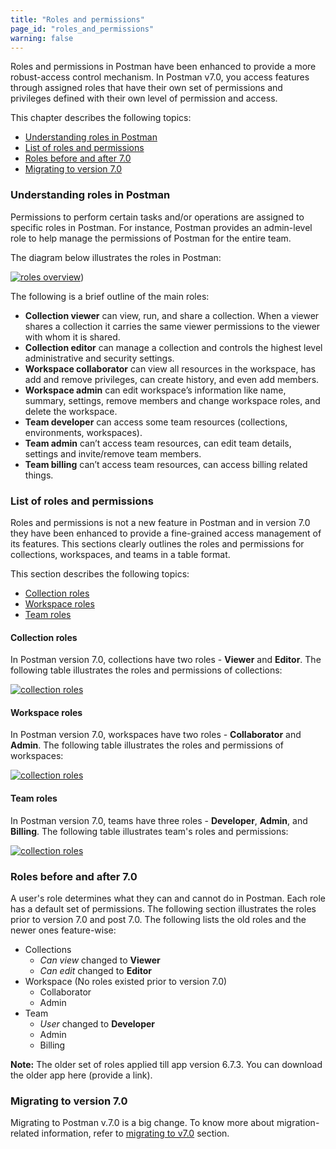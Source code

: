 ```yaml
---
title: "Roles and permissions"
page_id: "roles_and_permissions"
warning: false
---
```

Roles and permissions in Postman have been enhanced to provide a more robust-access control mechanism. In Postman v7.0, you access features through assigned roles that have their own set of permissions and privileges defined with their own level of permission and access. 

This chapter describes the following topics:

* [Understanding roles in Postman](#understanding-roles-in-postman)
* [List of roles and permissions](#list-of-roles-and-permissions)
* [Roles before and after 7.0](#roles-before-and-after-7.0)
* [Migrating to version 7.0](#migrating-to-version-7.0)

### Understanding roles in Postman

Permissions to perform certain tasks and/or operations are assigned to 
specific roles in Postman. For instance, Postman provides an admin-level role to help manage the permissions of Postman for the entire team. 

The diagram below illustrates the roles in Postman: 

[![roles overview](https://s3.amazonaws.com/postman-static-getpostman-com/postman-docs/RBAC1.png)](https://s3.amazonaws.com/postman-static-getpostman-com/postman-docs/RBAC1.png))

The following is a brief outline of the main roles:

* **Collection viewer** can view, run, and share a collection. When a viewer shares a collection it carries the same viewer permissions to the viewer with whom it is shared. 
* **Collection editor** can manage a collection and controls the highest level administrative and security settings.
* **Workspace collaborator** can view all resources in the workspace, has add and remove privileges, can create history, and even add members.
* **Workspace admin** can edit workspace’s information like name, summary, settings, remove members and change workspace roles, and delete the workspace.
* **Team developer** can access some team resources (collections, environments, workspaces).
* **Team admin** can’t access team resources, can edit team details, settings and invite/remove team members.
* **Team billing** can’t access team resources, can access billing related things.


### List of roles and permissions 

Roles and permissions is not a new feature in Postman and in version 7.0 they have been enhanced to provide a fine-grained access management of its features. This sections clearly outlines the roles and permissions for collections, workspaces, and teams in a table format.

This section describes the following topics:

* [Collection roles](#collection-roles)
* [Workspace roles](#workspace-roles)
* [Team roles](#team-roles)

#### Collection roles

In Postman version 7.0, collections have two roles - **Viewer** and **Editor**. The following table illustrates the roles and permissions of collections:  

[![collection roles](https://s3.amazonaws.com/postman-static-getpostman-com/postman-docs/RBAC_CollectionsTable1.png)](https://s3.amazonaws.com/postman-static-getpostman-com/postman-docs/RBAC_CollectionsTable1.png)


#### Workspace roles

In Postman version 7.0, workspaces have two roles - **Collaborator** and **Admin**. The following table illustrates the roles and permissions of workspaces:  

[![collection roles](https://s3.amazonaws.com/postman-static-getpostman-com/postman-docs/RBAC_WorkspacesTable1.png)](https://s3.amazonaws.com/postman-static-getpostman-com/postman-docs/RBAC_WorkspacesTable1.png)

#### Team roles

In Postman version 7.0, teams have three roles - **Developer**, **Admin**, and **Billing**. The following table illustrates team's roles and permissions:  

[![collection roles](https://s3.amazonaws.com/postman-static-getpostman-com/postman-docs/RBAC_TeamsTable1.png)](https://s3.amazonaws.com/postman-static-getpostman-com/postman-docs/RBAC_TeamsTable1.png)


###  Roles before and after 7.0

A user's role determines what they can and cannot do in Postman. Each role has a default set of permissions. The following section illustrates the roles prior to version 7.0 and post 7.0. The following lists the old roles and the newer ones feature-wise:

* Collections
  - *Can view* changed to **Viewer**
  - *Can edit* changed to **Editor**
* Workspace (No roles existed prior to version 7.0)
  - Collaborator
  - Admin
* Team
  - *User* changed to **Developer**
  - Admin 
  - Billing

**Note:** The older set of roles applied till app version 6.7.3. You can download the older app here (provide a link). 

### Migrating to version 7.0

Migrating to Postman v.7.0 is a big change. To know more about migration-related information, refer to [migrating to v7.0](/docs/v6/postman/migrating_to_v7.0) section.
